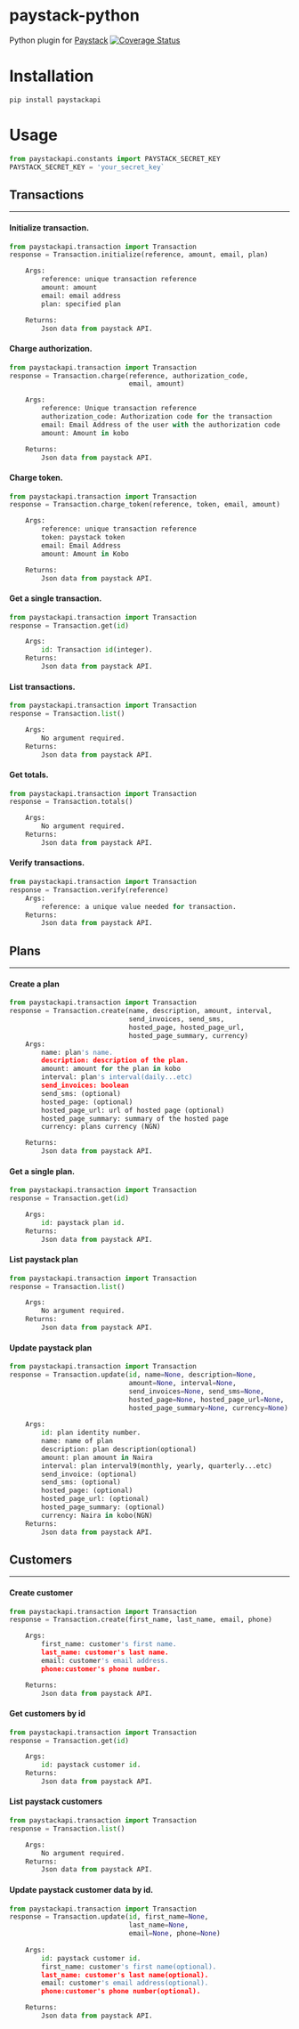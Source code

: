 # paystack-python
Python plugin for [Paystack](https://paystack.com/) [![Coverage Status](https://coveralls.io/repos/github/andela-sjames/paystack-python/badge.svg?branch=feature-customerclass)](https://coveralls.io/github/andela-sjames/paystack-python?branch=feature-customerclass)  

# Installation
`pip install paystackapi`  


# Usage  
```python
from paystackapi.constants import PAYSTACK_SECRET_KEY
PAYSTACK_SECRET_KEY = 'your_secret_key`
```  

## Transactions  

---
#### Initialize transaction.
```python
from paystackapi.transaction import Transaction  
response = Transaction.initialize(reference, amount, email, plan)  

    Args:
        reference: unique transaction reference
        amount: amount
        email: email address
        plan: specified plan

    Returns:
        Json data from paystack API.
```  
#### Charge authorization.
```python
from paystackapi.transaction import Transaction  
response = Transaction.charge(reference, authorization_code, 
                              email, amount)

    Args:
        reference: Unique transaction reference
        authorization_code: Authorization code for the transaction
        email: Email Address of the user with the authorization code
        amount: Amount in kobo

    Returns:
        Json data from paystack API.
```

#### Charge token.
```python
from paystackapi.transaction import Transaction  
response = Transaction.charge_token(reference, token, email, amount)

    Args:
        reference: unique transaction reference
        token: paystack token
        email: Email Address
        amount: Amount in Kobo

    Returns:
        Json data from paystack API.
```

#### Get a single transaction.
```python
from paystackapi.transaction import Transaction  
response = Transaction.get(id)

    Args:
        id: Transaction id(integer).
    Returns:
        Json data from paystack API.
```

#### List transactions.
```python
from paystackapi.transaction import Transaction  
response = Transaction.list()

    Args:
        No argument required.
    Returns:
        Json data from paystack API.
```

#### Get totals.
```python
from paystackapi.transaction import Transaction  
response = Transaction.totals()

    Args:
        No argument required.
    Returns:
        Json data from paystack API.
```

#### Verify transactions.

```python
from paystackapi.transaction import Transaction  
response = Transaction.verify(reference)
    Args:
        reference: a unique value needed for transaction.
    Returns:
        Json data from paystack API.
```

## Plans  

---
#### Create a plan  
```python
from paystackapi.transaction import Transaction  
response = Transaction.create(name, description, amount, interval, 
                              send_invoices, send_sms,
                              hosted_page, hosted_page_url,
                              hosted_page_summary, currency)
    Args:
        name: plan's name.
        description: description of the plan.
        amount: amount for the plan in kobo
        interval: plan's interval(daily...etc)
        send_invoices: boolean
        send_sms: (optional)
        hosted_page: (optional)
        hosted_page_url: url of hosted page (optional)
        hosted_page_summary: summary of the hosted page
        currency: plans currency (NGN)

    Returns:
        Json data from paystack API.
```

#### Get a single plan.
```python
from paystackapi.transaction import Transaction  
response = Transaction.get(id)

    Args:
        id: paystack plan id.
    Returns:
        Json data from paystack API.
```

#### List paystack plan

```python
from paystackapi.transaction import Transaction  
response = Transaction.list()

    Args:
        No argument required.
    Returns:
        Json data from paystack API.
```

#### Update paystack plan

```python
from paystackapi.transaction import Transaction  
response = Transaction.update(id, name=None, description=None,
                              amount=None, interval=None,
                              send_invoices=None, send_sms=None,
                              hosted_page=None, hosted_page_url=None,
                              hosted_page_summary=None, currency=None)
                              
    Args:
        id: plan identity number.
        name: name of plan
        description: plan description(optional)
        amount: plan amount in Naira
        interval: plan interval9(monthly, yearly, quarterly...etc)
        send_invoice: (optional)
        send_sms: (optional)
        hosted_page: (optional)
        hosted_page_url: (optional)
        hosted_page_summary: (optional)
        currency: Naira in kobo(NGN)
    Returns:
        Json data from paystack API.
```

## Customers 

---
#### Create customer  
```python
from paystackapi.transaction import Transaction  
response = Transaction.create(first_name, last_name, email, phone)

    Args:
        first_name: customer's first name.
        last_name: customer's last name.
        email: customer's email address.
        phone:customer's phone number.

    Returns:
        Json data from paystack API.
```

#### Get customers by id
```python
from paystackapi.transaction import Transaction  
response = Transaction.get(id)

    Args:
        id: paystack customer id.
    Returns:
        Json data from paystack API.
```

#### List paystack customers
```python
from paystackapi.transaction import Transaction  
response = Transaction.list()

    Args:
        No argument required.
    Returns:
        Json data from paystack API.
```

#### Update paystack customer data by id.

```python
from paystackapi.transaction import Transaction  
response = Transaction.update(id, first_name=None, 
                              last_name=None,
                              email=None, phone=None)
        
    Args:
        id: paystack customer id.
        first_name: customer's first name(optional).
        last_name: customer's last name(optional).
        email: customer's email address(optional).
        phone:customer's phone number(optional).

    Returns:
        Json data from paystack API.
```

